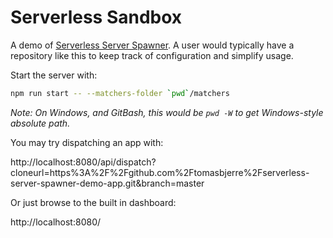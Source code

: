 # Serverless Sandbox

A demo of [Serverless Server Spawner](https://github.com/tomasbjerre/serverless-server-spawner). A user would typically have a repository like this to keep track of configuration and simplify usage.

Start the server with:

```sh
npm run start -- --matchers-folder `pwd`/matchers
```

*Note: On Windows, and GitBash, this would be `pwd -W` to get Windows-style absolute path.*

You may try dispatching an app with:

http://localhost:8080/api/dispatch?cloneurl=https%3A%2F%2Fgithub.com%2Ftomasbjerre%2Fserverless-server-spawner-demo-app.git&branch=master

Or just browse to the built in dashboard:

http://localhost:8080/
